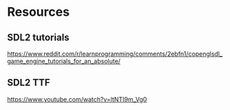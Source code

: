 # Resources

## SDL2 tutorials
https://www.reddit.com/r/learnprogramming/comments/2ebfn1/copenglsdl_game_engine_tutorials_for_an_absolute/

## SDL2 TTF
https://www.youtube.com/watch?v=ltNTI9m_Vg0

